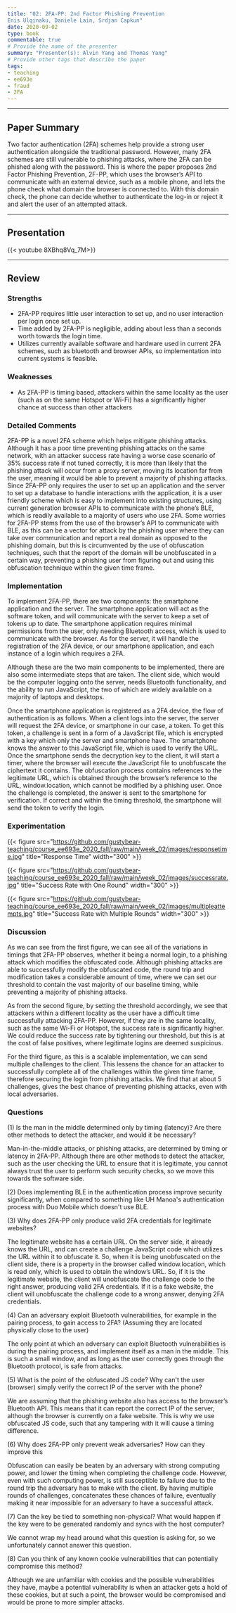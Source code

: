 ```yaml
---
title: "02: 2FA-PP: 2nd Factor Phishing Prevention
Enis Ulqinaku, Daniele Lain, Srdjan Capkun"
date: 2020-09-02
type: book
commentable: true
# Provide the name of the presenter
summary: "Presenter(s): Alvin Yang and Thomas Yang"
# Provide other tags that describe the paper
tags:
- teaching
- ee693e
- fraud
- 2FA
---
```

***
## Paper Summary
Two factor authentication (2FA) schemes help provide a strong user authentication alongside the traditional password. However, many 2FA schemes are still vulnerable to phishing attacks, where the 2FA can be phished along with the password. This is where the paper proposes 2nd Factor Phishing Prevention, 2F-PP, which uses the browser’s API to communicate with an external device, such as a mobile phone, and lets the phone check what domain the browser is connected to. With this domain check, the phone can decide whether to authenticate the log-in or reject it and alert the user of an attempted attack.
***
## Presentation
{{< youtube 8XBhq8Vq_7M>}}
***
## Review
### Strengths
- 2FA-PP requires little user interaction to set up, and no user interaction per login once set up.
- Time added by 2FA-PP is negligible, adding about less than a seconds worth towards the login time.
- Utilizes currently available software and hardware used in current 2FA schemes, such as bluetooth and browser APIs, so implementation into current systems is feasible.

### Weaknesses
- As 2FA-PP is timing based, attackers within the same locality as the user (such as on the same Hotspot or Wi-Fi) has a significantly higher chance at success than other attackers
### Detailed Comments
2FA-PP is a novel 2FA scheme which helps mitigate phishing attacks. Although it has a poor time preventing phishing attacks on the same network, with an attacker success rate having a worse case scenario of 35% success rate if not tuned correctly, it is more than likely that the phishing attack will occur from a proxy server, moving its location far from the user, meaning it would be able to prevent a majority of phishing attacks. Since 2FA-PP only requires the user to set up an application and the server to set up a database to handle interactions with the application, it is a user friendly scheme which is easy to implement into existing structures, using current generation browser APIs to communicate with the phone’s BLE, which is readily available to a majority of users who use 2FA. Some worries for 2FA-PP stems from the use of the browser’s API to communicate with BLE, as this can be a vector for attack by the phishing user where they can take over communication and report a real domain as opposed to the phishing domain, but this is circumvented by the use of obfuscation techniques, such that the report of the domain will be unobfuscated in a certain way, preventing a phishing user from figuring out and using this obfuscation technique within the given time frame.

### Implementation
To implement 2FA-PP, there are two components: the smartphone application and the server. The smartphone application will act as the software token, and will communicate with the server to keep a set of tokens up to date. The smartphone application requires minimal permissions from the user, only needing Bluetooth access, which is used to communicate with the browser. As for the server, it will handle the registration of the 2FA device, or our smartphone application,  and each instance of a login which requires a 2FA.

Although these are the two main components to be implemented, there are also some intermediate steps that are taken. The client side, which would be the computer logging onto the server, needs Bluetooth functionality, and the ability to run JavaScript, the two of which are widely available on a majority of laptops and desktops.

Once the smartphone application is registered as a 2FA device, the flow of authentication is as follows. When a client logs into the server, the server will request the 2FA device, or smartphone in our case, a token. To get this token, a challenge is sent in a form of a JavaScript file, which is encrypted with a key which only the server and smartphone have. The smartphone knows the answer to this JavaScript file, which is used to verify the URL. Once the smartphone sends the decryption key to the client, it will start a timer, where the browser will execute the JavaScript file to unobfuscate the ciphertext it contains. The obfuscation process contains references to the legitimate URL, which is obtained through the browser’s reference to the URL, window.location, which cannot be modified by a phishing user. Once the challenge is completed, the answer is sent to the smartphone for verification. If correct and within the timing threshold, the smartphone will send the token to verify the login.

### Experimentation
{{< figure src="https://github.com/gustybear-teaching/course_ee693e_2020_fall/raw/main/week_02/images/responsetime.jpg" title="Response Time" width="300" >}}

{{< figure src="https://github.com/gustybear-teaching/course_ee693e_2020_fall/raw/main/week_02/images/successrate.jpg" title="Success Rate with One Round" width="300" >}}

{{< figure src="https://github.com/gustybear-teaching/course_ee693e_2020_fall/raw/main/week_02/images/multipleattempts.jpg" title="Success Rate with Multiple Rounds" width="300" >}}

### Discussion
As we can see from the first figure, we can see all of the variations in timings that 2FA-PP observes, whether it being a normal login, to a phishing attack which modifies the obfuscated code. Although phishing attacks are able to successfully modify the obfuscated code, the round trip and modification takes a considerable amount of time, where we can set our threshold to contain the vast majority of our baseline timing, while preventing a majority of phishing attacks.

As from the second figure, by setting the threshold accordingly, we see that attackers within a different locality as the user have a difficult time successfully attacking 2FA-PP. However, if they are in the same locality, such as the same Wi-Fi or Hotspot, the success rate is significantly higher. We could reduce the success rate by tightening our threshold, but this is at the cost of false positives, where legitimate logins are deemed suspicious.

For the third figure, as this is a scalable implementation, we can send multiple challenges to the client. This lessens the chance for an attacker to successfully complete all of the challenges within the given time frame, therefore securing the login from phishing attacks. We find that at about 5 challenges, gives the best chance of preventing phishing attacks, even with local adversaries.

### Questions
(1) Is the man in the middle determined only by timing (latency)? Are there other methods to detect the attacker, and would it be necessary?

Man-in-the-middle attacks, or phishing attacks, are determined by timing or latency in 2FA-PP. Although there are other methods to detect the attacker, such as the user checking the URL to ensure that it is legitimate, you cannot always trust the user to perform such security checks, so we move this towards the software side.

(2) Does implementing BLE in the authentication process improve security significantly, when compared to something like UH Manoa's authentication process with Duo Mobile which doesn't use BLE.



(3) Why does 2FA-PP only produce valid 2FA credentials for legitimate websites?

The legitimate website has a certain URL. On the server side, it already knows the URL, and can create a challenge JavaScript code which utilizes the URL within it to obfuscate it. So, when it is being unobfuscated on the client side, there is a property in the browser called window.location, which is read only, which is used to obtain the window’s URL. So, if it is the legitimate website, the client will unobfuscate the challenge code to the right answer, producing valid 2FA credentials. If it is a fake website, the client will unobfuscate the challenge code to a wrong answer, denying 2FA credentials.

(4) Can an adversary exploit Bluetooth vulnerabilities, for example in the pairing process, to gain access to 2FA? (Assuming they are located physically close to the user)

The only point at which an adversary can exploit Bluetooth vulnerabilities is during the pairing process, and implement itself as a man in the middle. This is such a small window, and as long as the user correctly goes through the Bluetooth protocol, is safe from attacks.

(5) What is the point of the obfuscated JS code? Why can't the user (browser) simply verify the correct IP of the server with the phone?

We are assuming that the phishing website also has access to the browser’s Bluetooth API. This means that it can report the correct IP of the server, although the browser is currently on a fake website. This is why we use obfuscated JS code, such that any tampering with it will cause a timing difference.

(6) Why does 2FA-PP only prevent weak adversaries? How can they improve this

Obfuscation can easily be beaten by an adversary with strong computing power, and lower the timing when completing the challenge code. However, even with such computing power, is still susceptible to failure due to the round trip the adversary has to make with the client. By having multiple rounds of challenges, concatenates these chances of failure, eventually making it near impossible for an adversary to have a successful attack.

(7) Can the key be tied to something non-physical? What would happen if the key were to be generated randomly and syncs with the host computer?

We cannot wrap my head around what this question is asking for, so we unfortunately cannot answer this question.

(8) Can you think of any known cookie vulnerabilities that can potentially compromise this method?

Although we are unfamiliar with cookies and the possible vulnerabilities they have, maybe a potential vulnerability is when an attacker gets a hold of these cookies, but at such a point, the browser would be compromised and would be prone to more simpler attacks.
